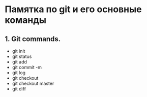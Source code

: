 #  Памятка по git и его основные команды

## 1. Git commands.
* git init
* git status
* git add
* git commit -m
* git log
* git checkout
* git checkout master
* git diff

